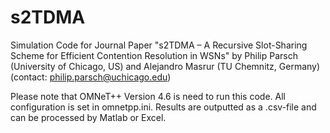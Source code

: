 # s2TDMA

Simulation Code for Journal Paper "s2TDMA – A Recursive Slot-Sharing Scheme for Efficient Contention Resolution in WSNs" by Philip Parsch (University of Chicago, US) and Alejandro Masrur (TU Chemnitz, Germany) (contact: philip.parsch@uchicago.edu)

Please note that OMNeT++ Version 4.6 is need to run this code. All configuration is set in omnetpp.ini. Results are outputted as a .csv-file and can be processed by Matlab or Excel.
